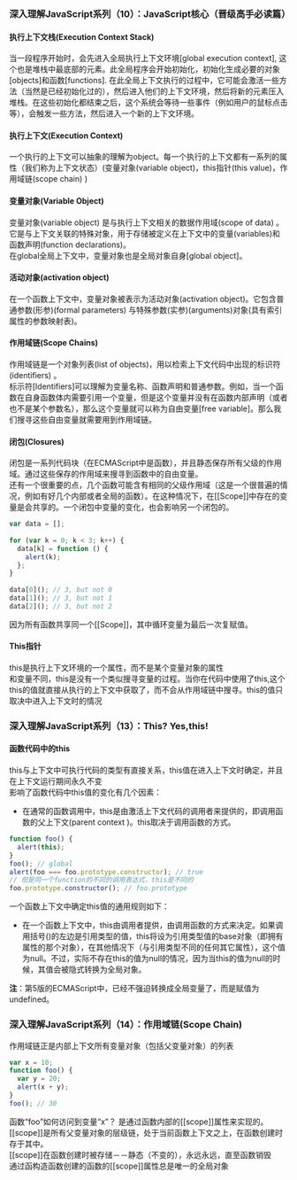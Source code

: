 ### 深入理解JavaScript系列（10）：JavaScript核心（晋级高手必读篇）
#### 执行上下文栈(Execution Context Stack)
当一段程序开始时，会先进入全局执行上下文环境[global execution context], 这个也是堆栈中最底部的元素。此全局程序会开始初始化，初始化生成必要的对象[objects]和函数[functions]. 在此全局上下文执行的过程中，它可能会激活一些方法（当然是已经初始化过的），然后进入他们的上下文环境，然后将新的元素压入堆栈。在这些初始化都结束之后，这个系统会等待一些事件（例如用户的鼠标点击等），会触发一些方法，然后进入一个新的上下文环境。
#### 执行上下文(Execution Context)
一个执行的上下文可以抽象的理解为object。每一个执行的上下文都有一系列的属性（我们称为上下文状态）(变量对象(variable object)，this指针(this value)，作用域链(scope chain) )  
#### 变量对象(Variable Object)
变量对象(variable object) 是与执行上下文相关的数据作用域(scope of data) 。
它是与上下文关联的特殊对象，用于存储被定义在上下文中的变量(variables)和函数声明(function declarations)。  
在global全局上下文中，变量对象也是全局对象自身[global object]。
#### 活动对象(activation object)
在一个函数上下文中，变量对象被表示为活动对象(activation object)。它包含普通参数(形参)(formal parameters) 与特殊参数(实参)(arguments)对象(具有索引属性的参数映射表)。
#### 作用域链(Scope Chains)
作用域链是一个对象列表(list of objects)，用以检索上下文代码中出现的标识符(identifiers) 。  
标示符[Identifiers]可以理解为变量名称、函数声明和普通参数。例如，当一个函数在自身函数体内需要引用一个变量，但是这个变量并没有在函数内部声明（或者也不是某个参数名），那么这个变量就可以称为自由变量[free variable]。那么我们搜寻这些自由变量就需要用到作用域链。
#### 闭包(Closures)
闭包是一系列代码块（在ECMAScript中是函数），并且静态保存所有父级的作用域。通过这些保存的作用域来搜寻到函数中的自由变量。  
还有一个很重要的点，几个函数可能含有相同的父级作用域（这是一个很普遍的情况，例如有好几个内部或者全局的函数）。在这种情况下，在[[Scope]]中存在的变量是会共享的。一个闭包中变量的变化，也会影响另一个闭包的。
```javascript
var data = [];
 
for (var k = 0; k < 3; k++) {
  data[k] = function () {
    alert(k);
  };
}
 
data[0](); // 3, but not 0
data[1](); // 3, but not 1
data[2](); // 3, but not 2
```
因为所有函数共享同一个[[Scope]]，其中循环变量为最后一次复赋值。
#### This指针
this是执行上下文环境的一个属性，而不是某个变量对象的属性  
和变量不同，this是没有一个类似搜寻变量的过程。当你在代码中使用了this,这个 this的值就直接从执行的上下文中获取了，而不会从作用域链中搜寻。this的值只取决中进入上下文时的情况
### 深入理解JavaScript系列（13）：This? Yes,this!
#### 函数代码中的this 
this与上下文中可执行代码的类型有直接关系，this值在进入上下文时确定，并且在上下文运行期间永久不变  
影响了函数代码中this值的变化有几个因素：

- 在通常的函数调用中，this是由激活上下文代码的调用者来提供的，即调用函数的父上下文(parent context )。this取决于调用函数的方式。
```javascript
function foo() {
  alert(this);
}
foo(); // global
alert(foo === foo.prototype.constructor); // true
// 但是同一个function的不同的调用表达式，this是不同的
foo.prototype.constructor(); // foo.prototype
```
一个函数上下文中确定this值的通用规则如下：

- 在一个函数上下文中，this由调用者提供，由调用函数的方式来决定。如果调用括号()的左边是引用类型的值，this将设为引用类型值的base对象（即拥有属性的那个对象），在其他情况下（与引用类型不同的任何其它属性），这个值为null。不过，实际不存在this的值为null的情况，因为当this的值为null的时候，其值会被隐式转换为全局对象。  

**注**：第5版的ECMAScript中，已经不强迫转换成全局变量了，而是赋值为undefined。

### 深入理解JavaScript系列（14）：作用域链(Scope Chain)
作用域链正是内部上下文所有变量对象（包括父变量对象）的列表
```javascript
var x = 10;
function foo() {
  var y = 20;
  alert(x + y);
}
foo(); // 30
```
函数“foo”如何访问到变量“x”？ 是通过函数内部的[[scope]]属性来实现的。  
[[scope]]是所有父变量对象的层级链，处于当前函数上下文之上，在函数创建时存于其中。  
[[scope]]在函数创建时被存储－－静态（不变的），永远永远，直至函数销毁  
通过函构造函数创建的函数的[[scope]]属性总是唯一的全局对象
